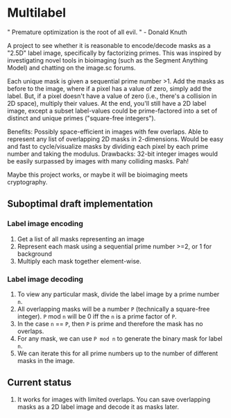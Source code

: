 # Multilabel
" Premature optimization is the root of all evil. " - Donald Knuth

A project to see whether it is reasonable to encode/decode masks as a "2.5D" label image, specifically by factorizing primes. This was inspired by investigating novel tools in bioimaging (such as the Segment Anything Model) and chatting on the image.sc forums.

Each unique mask is given a sequential prime number >1. Add the masks as before to the image, where if a pixel has a value of zero, simply add the label. But, if a pixel doesn't have a value of zero (i.e., there's a collision in 2D space), multiply their values. At the end, you'll still have a 2D label image, except a subset label-values could be prime-factored into a set of distinct and unique primes ("square-free integers").

Benefits: Possibly space-efficient in images with few overlaps. Able to represent any list of overlapping 2D masks in 2-dimensions. Would be easy and fast to cycle/visualize masks by dividing each pixel by each prime number and taking the modulus.
Drawbacks: 32-bit integer images would be easily surpassed by images with many colliding masks. Pah!

Maybe this project works, or maybe it will be bioimaging meets cryptography.

## Suboptimal draft implementation

### Label image encoding
1) Get a list of all masks representing an image
2) Represent each mask using a sequential prime number >=2, or 1 for background 
3) Multiply each mask together element-wise.

### Label image decoding
1) To view any particular mask, divide the label image by a prime number `n`. 
2) All overlapping masks will be a number `P` (technically a square-free integer). `P` mod `n` will be 0 iff the `n` is a prime factor of `P`.
3) In the case `n` == `P`, then `P` is prime and therefore the mask has no overlaps.
4) For any mask, we can use `P mod n` to generate the binary mask for label `n`.
5) We can iterate this for all prime numbers up to the number of different masks in the image.

## Current status
1) It works for images with limited overlaps. You can save overlapping masks as a 2D label image and decode it as masks later.
